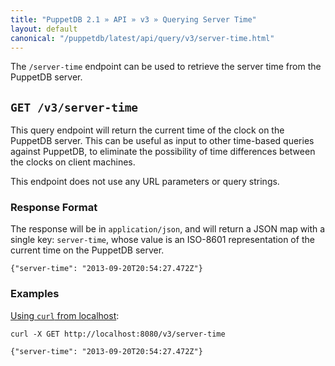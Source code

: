```yaml
---
title: "PuppetDB 2.1 » API » v3 » Querying Server Time"
layout: default
canonical: "/puppetdb/latest/api/query/v3/server-time.html"
---
```


[curl]: ../curl.html#using-curl-from-localhost-non-sslhttp
[query]: ./query.html

The `/server-time` endpoint can be used to retrieve the server time from the PuppetDB server.


## `GET /v3/server-time`

This query endpoint will return the current time of the clock on the PuppetDB
server.  This can be useful as input to other time-based queries against PuppetDB,
to eliminate the possibility of time differences between the clocks on client
machines.

This endpoint does not use any URL parameters or query strings.

### Response Format

The response will be in `application/json`, and will return a JSON map with a
single key: `server-time`, whose value is an ISO-8601 representation of the
current time on the PuppetDB server.

    {"server-time": "2013-09-20T20:54:27.472Z"}

### Examples

[Using `curl` from localhost][curl]:

    curl -X GET http://localhost:8080/v3/server-time

    {"server-time": "2013-09-20T20:54:27.472Z"}

